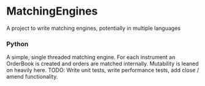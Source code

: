 # MatchingEngines
A project to write matching engines, potentially in multiple languages

### Python

A simple, single threaded matching engine. For each instrument an OrderBook is created and orders are matched internally.
Mutability is leaned on heavily here.
TODO: Write unit tests, write performance tests, add close / amend functionality.
